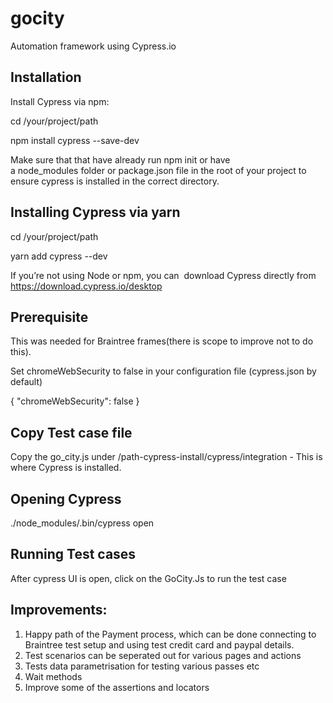 # gocity
Automation framework using Cypress.io

Installation
--------------

Install Cypress via npm:

cd /your/project/path

npm install cypress --save-dev

Make sure that that have already run npm init or have a node_modules folder or package.json file in the root of your project to ensure cypress is installed in the correct directory.

Installing Cypress via yarn
-------------------

cd /your/project/path


yarn add cypress --dev


If you’re not using Node or npm, you can  download Cypress directly from https://download.cypress.io/desktop

Prerequisite
---------------
This was needed for Braintree frames(there is scope to improve not to do this).

Set chromeWebSecurity to false in your configuration file (cypress.json by default)

{
  "chromeWebSecurity": false
}



Copy Test case file
----------------------
Copy the go_city.js under /path-cypress-install/cypress/integration - This is where Cypress is installed.


Opening Cypress
----------------
./node_modules/.bin/cypress open

Running Test cases
--------------------
After cypress UI is open, click on the GoCity.Js to run the test case



Improvements:
---------------
1. Happy path of the Payment process, which can be done connecting to Braintree test setup and using test credit card and paypal details.
2. Test scenarios can be seperated out for various pages and actions
3. Tests data parametrisation for testing various passes etc
4. Wait methods
5. Improve some of the assertions and locators



